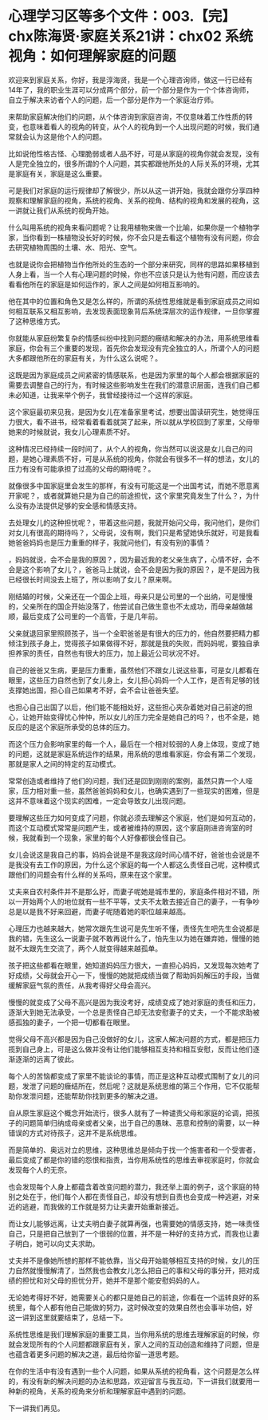 # 心理学习区等多个文件：003.【完】chx陈海贤·家庭关系21讲：chx02 系统视角：如何理解家庭的问题 

欢迎来到家庭关系，你好，我是淳海贤，我是一个心理咨询师，做这一行已经有14年了，我的职业生涯可以分成两个部分，前一个部分是作为一个个体咨询师，自立于解决来访者个人的问题，后一个部分是作为一个家庭治疗师。

来帮助家庭解决他们的问题，从个体咨询到家庭咨询，不仅意味着工作性质的转变，也意味着看人的视角的转变，从个人的视角到一个人出现问题的时候，我们通常就会认为这是他个人的问题。

比如说他性格古怪、心理脆弱或者人品不好，可是从家庭的视角你就会发现，没有人是完全独立的，很多所谓的个人问题，其实都跟他所处的人际关系的环境，尤其是家庭有关，家庭是这么重要。

可是我们对家庭的运行规律却了解很少，所以从这一讲开始，我就会跟你分享四种观察和理解家庭的视角，系统的视角、关系的视角、结构的视角和发展的视角，这一讲就让我们从系统的视角开始。

什么叫用系统的视角来看问题呢？让我用植物来做一个比喻，如果你是一个植物学家，当你看到一株植物没长好的时候，你不会只是去看这个植物有没有问题，你会去研究植物周围的土壤、水、阳光、空气。

也就是说你会把植物当作他所处的生态的一个部分来研究，同样的思路如果移植到人身上看，当一个人有心理问题的时候，你也不应该只是认为他有问题，而应该去看看他所在的家庭是如何运作的，家人之间是如何相互影响的。

他在其中的位置和角色又是怎么样的，所谓的系统性思维就是看到家庭成员之间如何相互联系又相互影响，去发现表面现象背后系统深层次的运作规律，一旦你掌握了这种思维方式。

你就能从家庭纷繁复杂的情感纠纷中找到问题的癥结和解决的办法，用系统思维看家庭，你会有三个重要的发现，首先你会发现没有完全独立的人，所谓个人的问题大多都跟他所在的家庭有关，为什么这么说呢？。

这既是因为家庭成员之间紧密的情感联系，也是因为家里的每个人都会根据家庭的需要去调整自己的行为，有时候这些影响发生在我们的潜意识层面，连我们自己都未必知道，让我来举个例子，我曾经接待过一个这样的家庭。

这个家庭最初来见我，是因为女儿在准备家里考试，想要出国读研究生，她觉得压力很大，看不进书，经常看着看着就哭了起来，所以就从学校回到了家里，父母带她来的时候就说，我女儿心理素质不好。

这种情况已经持续一段时间了，从个人的视角，你当然可以说这是女儿自己的问题，是她心理素质不好，可是从系统的视角，你就会有很多不一样的想法，女儿的压力有没有可能承担了过高的父母的期待呢？。

就像很多中国家庭里会发生的那样，有没有可能这是一个出国考试，而她不愿意离开家呢？，或者就算她只是为自己的前途担忧，这个家里究竟发生了什么？，为什么没有办法提供足够的安全感和情感支持。

去处理女儿的这种担忧呢？，带着这些问题，我就开始问父母，我问他们，是你们对女儿有很高的期待吗？，父母说，没有啊，我们只是希望她快乐就好，可是我看她爸爸妈妈也是压力重重的样子，我就问他们，有没有别的事情？

，妈妈就说，会不会是我的原因？，因为最近我的老父亲生病了，心情不好，会不会是这个影响了女儿？，爸爸马上就说，会不会是因为我的原因？，是不是因为我已经很长时间没去上班了，所以影响了女儿？原来啊。

刚结婚的时候，父亲还在一个国企上班，母亲只是公司里的一个出纳，可是慢慢的，父亲所在的国企开始没落了，他尝试自己做生意也不太成功，而母亲越做越顺，最后变成了公司里的一个高管，于是几年前。

父亲就退回家里照顾孩子，当一个全职爸爸是有很大的压力的，他自然要把精力都倾注到孩子身上，觉得孩子如果做得不好，那就是我的失败，而妈妈呢，要独自承担养家的责任，自然也有很大的压力，加上最近公司状况不好。

自己的爸爸又生病，更是压力重重，虽然他们不跟女儿说这些事，可是女儿都看在眼里，这些压力自然也到了女儿身上，女儿担心妈妈一个人工作，是否有足够的钱支撑她出国，担心自己如果考不好，会不会让爸爸失望。

也担心自己出国了以后，他们能不能相处好，这些担心夹杂着她对自己前途的担心，让她开始变得忧心忡忡，所以女儿的压力完全是她自己的吗？，也不全是，她反应的是这个家庭所承受的总体的压力。

而这个压力会影响家里的每一个人，最后在一个相对较弱的人身上体现，变成了她的问题，这就是家庭系统运作的结果，用系统的思维看家庭，你会有第二个发现，那就是家人之间的特定的互动模式。

常常创造或者维持了他们的问题，我们还是回到刚刚的案例，虽然只靠一个人哑家，压力相对重一些，虽然爸爸妈妈和女儿，也确实遇到了一些现实的困难，但是这并不意味着这个现实的困难，一定会导致女儿出现问题。

要理解这些压力如何变成了问题，你就必须去理解这个家庭，他们是如何互动的，而这个互动模式常常是问题产生，或者被维持的原因，这个家庭刚进咨询室的时候，我就看到一个现象，家里的每个人好像都很会怪自己。

女儿会说这是我自己的事，妈妈会说是不是我这段时间心情不好，爸爸也会说是不是我没有去工作的原因，为什么这个家庭的每一个人都这么责怪自己呢，这种模式跟他们的问题会有什么样的关系吗，原来在这个家里。

丈夫来自农村条件并不是那么好，而妻子呢她是城市里的，家庭条件相对不错，所以一开始两个人的地位就有一些不平等，丈夫不太敢去接近自己的妻子，一有争吵总是以是我不好来回避，而妻子呢随着她的职位越来越高。

心理压力也越来越大，她常次跟先生说可是先生听不懂，责怪先生吧先生会说都是我的错，先生这么一说妻子就不敢再说什么了，怕先生以为她在嫌弃她，慢慢的她就不太跟先生交流了，两个人就变得越来越孤单。

孩子把这些都看在眼里，她知道妈妈压力很大，一直担心妈妈，又发现每次她考了好成绩，父母就会开心一下，慢慢的她就把成绩当做了帮助妈妈解压的手段，当做缓解家庭气氛的责任，从我考得好父母会高兴。

慢慢的就变成了父母不高兴是因为我没考好，成绩变成了她对家庭的责任和压力，逐渐大到她无法承受，一个总是责怪自己却无法安慰妻子的丈夫，一个不能求助被感孤独的妻子，一个把一切都看在眼里。

觉得父母不高兴都是因为自己没做好的女儿，这家人解决问题的方式，都是把压力揽到自己身上，可是这么做并没有让他们能够相互支持和相互安慰，反而让他们逐渐逐渐的远离了彼此。

每个人的苦恼都变成了家里不能谈论的事情，而正是这种互动模式围制了女儿的问题，发泄了问题的癥结所在，然后呢？这就是系统思维的第三个作用，它不仅能帮助你发泄问题，还能帮助你找到更多的解决之道。

自从原生家庭这个概念开始流行，很多人就有了一种谴责父母和家庭的论调，把孩子的问题简单归纳成母亲或者父亲，出于自己的愚昧、恶意和控制的需要，以一种错误的方式对待孩子，这并不是系统思维。

而是简单的、奥远对立的思维，这种思维总是倾向于找一个施害者和一个受害者，最后变成了都是你的错的怨恨和指责，当你用系统性的思维去审视家庭时，你就会发现每个人的无奈。

也会发现每个人身上都蕴含着改变问题的潜力，我还举上面的例子，这个家庭的特别之处在于，他们每个人都在责怪自己，却没有想到自责也会变成一种逃避，对亲近的逃避，而我做的工作就是努力让夫妻开始重新接近。

而让女儿能够远离，让丈夫明白妻子就算再强，也需要她的情感支持，她一味责怪自己，只是把自己放到了一个很弱的位置，并不是一种好的支持方式，而我也让妻子明白，她可以向丈夫求助。

丈夫并不是像她所想的那样不能依靠，当父母开始能够相互支持的时候，女儿的压力自然就慢慢解清了，当然我也会教女儿怎么把自己的事和父母的事分开，把对成绩的担忧和对父母的担忧分开，她并不是那个能安慰妈妈的人。

无论她考得好不好，她需要关心的都只是她自己的前途，你看在一个运转良好的系统里，每个人都有他自己能做的努力，这时候改变的效果自然也会事半功倍，好 这一讲到这里就要结束了，总结一下。

系统性思维是我们理解家庭的重要工具，当你用系统的思维去理解家庭的时候，你就会发现所有的个人问题都跟家庭有关，家人之间的互动创造和维持了问题，但是也蕴含着更多问题的解决之道，最后给你留一道思考题。

在你的生活中有没有遇到一些个人问题，如果从系统的视角看，这个问题是怎么样的，有没有新的解决问题的办法和思路，欢迎留言与我互动，下一讲我们就要用一种新的视角，关系的视角来分析和理解家庭中遇到的问题。

下一讲我们再见。